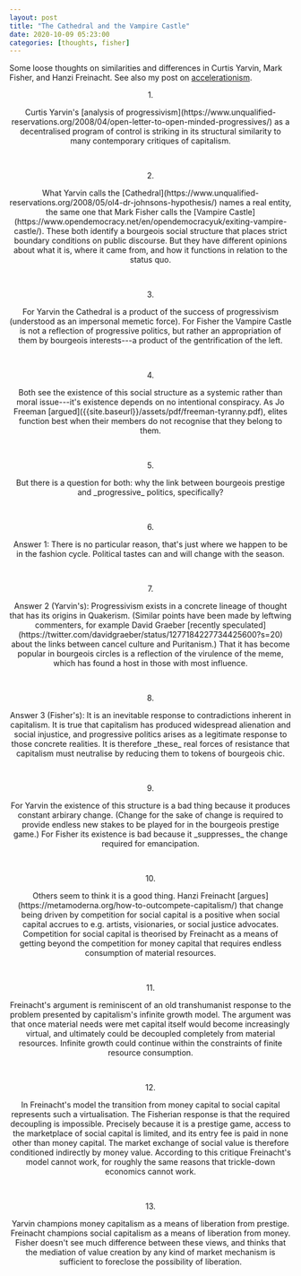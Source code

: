 ```yaml
---
layout: post
title: "The Cathedral and the Vampire Castle"
date: 2020-10-09 05:23:00
categories: [thoughts, fisher]
---
```


Some loose thoughts on similarities and differences in Curtis Yarvin, Mark Fisher, and Hanzi Freinacht. See also my post on [accelerationism]({{site.baseurl}}/2020/05/10/acceleration.html).

<p style="text-align: center;">1.</p>

<p markdown="1" style="text-align: center;">Curtis Yarvin's [analysis of progressivism](https://www.unqualified-reservations.org/2008/04/open-letter-to-open-minded-progressives/) as a decentralised program of control is striking in its structural similarity to many contemporary critiques of capitalism.</p>

<br />
<p style="text-align: center;">2.</p>

<p markdown="1" style="text-align: center;">What Yarvin calls the [Cathedral](https://www.unqualified-reservations.org/2008/05/ol4-dr-johnsons-hypothesis/) names a real entity, the same one that Mark Fisher calls the [Vampire Castle](https://www.opendemocracy.net/en/opendemocracyuk/exiting-vampire-castle/). These both identify a bourgeois social structure that places strict boundary conditions on public discourse. But they have different opinions about what it is, where it came from, and how it functions in relation to the status quo.</p>

<br />
<p style="text-align: center;">3.</p>

<p markdown="1" style="text-align: center;">For Yarvin the Cathedral is a product of the success of progressivism (understood as an impersonal memetic force). For Fisher the Vampire Castle is not a reflection of progressive politics, but rather an appropriation of them by bourgeois interests---a product of the gentrification of the left.</p>

<br />
<p style="text-align: center;">4.</p>

<p markdown="1" style="text-align: center;">Both see the existence of this social structure as a systemic rather than moral issue---it's existence depends on no intentional conspiracy. As Jo Freeman [argued]({{site.baseurl}}/assets/pdf/freeman-tyranny.pdf), elites function best when their members do not recognise that they belong to them.</p>

<br />
<p style="text-align: center;">5.</p>

<p markdown="1" style="text-align: center;">But there is a question for both: why the link between bourgeois prestige and _progressive_ politics, specifically? </p>

<br />
<p style="text-align: center;">6.</p>

<p markdown="1" style="text-align: center;">Answer 1: There is no particular reason, that's just where we happen to be in the fashion cycle. Political tastes can and will change with the season.</p>

<br />
<p style="text-align: center;">7.</p>

<p markdown="1" style="text-align: center;">Answer 2 (Yarvin's): Progressivism exists in a concrete lineage of thought that has its origins in Quakerism. (Similar points have been made by leftwing commenters, for example David Graeber [recently speculated](https://twitter.com/davidgraeber/status/1277184227734425600?s=20) about the links between cancel culture and Puritanism.) That it has become popular in bourgeois circles is a reflection of the virulence of the meme, which has found a host in those with most influence.</p>

<br />
<p style="text-align: center;">8.</p>

<p markdown="1" style="text-align: center;">Answer 3 (Fisher's): It is an inevitable response to contradictions inherent in capitalism. It is true that capitalism has produced widespread alienation and social injustice, and progressive politics arises as a legitimate response to those concrete realities. It is therefore _these_ real forces of resistance that capitalism must neutralise by reducing them to tokens of bourgeois chic.</p>

<br />
<p style="text-align: center;">9.</p>

<p markdown="1" style="text-align: center;">For Yarvin the existence of this structure is a bad thing because it produces constant arbirary change. (Change for the sake of change is required to provide endless new stakes to be played for in the bourgeois prestige game.) For Fisher its existence is bad because it _suppresses_ the change required for emancipation.</p>

<br />
<p style="text-align: center;">10.</p>

<p markdown="1" style="text-align: center;">Others seem to think it is a good thing. Hanzi Freinacht [argues](https://metamoderna.org/how-to-outcompete-capitalism/) that change being driven by competition for social capital is a positive when social capital accrues to e.g. artists, visionaries, or social justice advocates. Competition for social capital is theorised by Freinacht as a means of getting beyond the competition for money capital that requires endless consumption of material resources.</p>

<br />
<p style="text-align: center;">11.</p>

<p markdown="1" style="text-align: center;">Freinacht's argument is reminiscent of an old transhumanist response to the problem presented by capitalism's infinite growth model. The argument was that once material needs were met capital itself would become increasingly virtual, and ultimately could be decoupled completely from material resources. Infinite growth could continue within the constraints of finite resource consumption.</p>

<br />
<p style="text-align: center;">12.</p>

<p markdown="1" style="text-align: center;">In Freinacht's model the transition from money capital to social capital represents such a virtualisation. The Fisherian response is that the required decoupling is impossible. Precisely because it is a prestige game, access to the marketplace of social capital is limited, and its entry fee is paid in none other than money capital. The market exchange of social value is therefore conditioned indirectly by money value. According to this critique Freinacht's model cannot work, for roughly the same reasons that trickle-down economics cannot work.</p>

<br />
<p style="text-align: center;">13.</p>

<p markdown="1" style="text-align: center;">Yarvin champions money capitalism as a means of liberation from prestige. Freinacht champions social capitalism as a means of liberation from money. Fisher doesn't see much difference between these views, and thinks that the mediation of value creation by any kind of market mechanism is sufficient to foreclose the possibility of liberation.</p>
